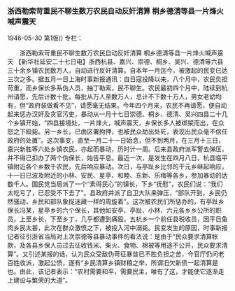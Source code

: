 ### 浙西勒索苛重民不聊生数万农民自动反奸清算  桐乡德清等县一片烽火喊声震天

1946-05-30
第1版()
专栏：

　　浙西勒索苛重民不聊生数万农民自动反奸清算
    桐乡德清等县一片烽火喊声震天
    【新华社延安二十七日电】浙西杭县、嘉兴、崇德、桐乡、吴兴、德清等六县三十余乡镇农民数万人，自动进行反奸清算。自本年一月迄今，被激起的民变已达三次之多。据五月一日上海时事新报通讯：自日寇投降以来，八个月中，农民负担苛重，而乡保长多系伪人员，抽丁勒索，民不聊生。农民最初四个月中，陆续到杭州请愿，先后计数十批，每批从万人至数万人，总计不下数十万人，男女老幼均有，但“政府装做看不见”，请愿毫无结果。今年四个月来，农民不再请愿，便自动起来惩办汉奸及贪官污吏，暴动从一月十七日崇德、桐乡、德清、吴兴四县二十几个乡镇开始，“四县接境处，一片烽火，喊声震天，乡保长多人被绑架而出，在众怒之下殴毙。另一乡长，已由区署拘押，也被民众劫出处死，表现出民众毫不信任政府的处置”。这次事变，直至一月二十一日始息，但不到两月，在三月十三日，嘉兴新胜等六处乡镇农民，亦起而暴动，历时计一周。后来县政府派军警去弹压，并不得已扣办了两个伪保长，始告平息。最近一次，是发生在四月八日，杭县临平镇附近各个乡数千农民，先后响应暴动。次日，与亭趾乡比邻的干元乡继起响应，十一日已波及附近的小林、安民、星亭、和睦、东新、乐梅等各乡，参加暴动的达数千人。国民党当局派了一个“素得民心”的镇长，下乡“抚慰”，农民们说：“我们太吃亏了，已忍受不下去了”。县政府并派了自卫大队来弹压，“部队开到，乡民仍然骚动，乡民和部队象捉迷藏一样的周旋着”。这次被农民们所惩办的，有亭趾乡保长冯某，星亭乡的六个保长，其他如安亭、亭趾、小林、六元各乡乡公所的职员，上至乡长，下至乡丁，几乎都遭到痛殴。五杭乡一个前任县税收员，因平日鱼肉乡民太甚，此次在群众激愤之下，被投入河中溺毙。民变发生的原因，时事新报记者征引浙省当局对上次崇德等县暴动事件的看法说：是由于“民众要求清算帐款，及各县乡保人员过去征收钱米、柴火、食物、棉被等用途不公开，民众要求清算”。又引述某报的话，认为民众受敌伪苛征暴敛已不胜负担之苦，今官厅仍问老百姓收派，激起公愤，遂有“乡民清算乡镇财粮之举，所谓旧欠新债一起清算是也。由此，该记者表示：“农村需要和平，需要民主，唯有了这，才能使它逐渐走上建设与繁荣的大道”。
